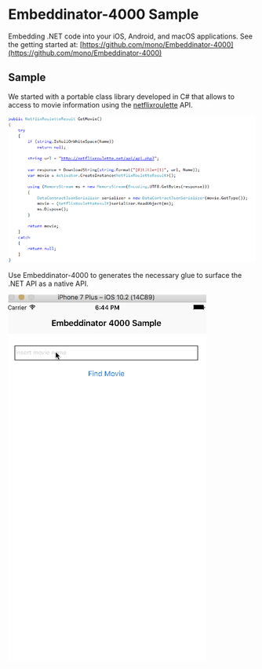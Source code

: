 # Embeddinator-4000 Sample

Embedding .NET code into your iOS, Android, and macOS applications. See the getting started at: [https://github.com/mono/Embeddinator-4000](https://github.com/mono/Embeddinator-4000)

## Sample

We started with a portable class library developed in C# that allows to access to movie information using the [netflixroulette](https://netflixroulette.net) API.

![Basic code from Net Library](images/netcode.png)

Use Embeddinator-4000 to generates the necessary glue to surface the .NET API as a native API.

![The final result](images/Embeddinator.gif)